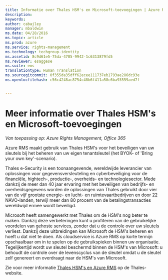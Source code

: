 ```yaml
---
title: Informatie over Thales HSM's en Microsoft-toevoegingen | Azure RMS
description: 
keywords: 
author: cabailey
manager: mbaldwin
ms.date: 04/28/2016
ms.topic: article
ms.prod: azure
ms.service: rights-management
ms.technology: techgroup-identity
ms.assetid: 8c9d61e5-75da-4785-9942-1c6313879fd5
ms.reviewer: esaggese
ms.suite: ems
translationtype: Human Translation
ms.sourcegitcommit: 0f355da35dff62ecee111737eb1793ae286dc93e
ms.openlocfilehash: c56c4248ac8754c48b6f411a58c6ba93559aed7f


---
```


# Meer informatie over Thales HSM's en Microsoft-toevoegingen

*Van toepassing op: Azure Rights Management, Office 365*

Azure RMS maakt gebruik van Thales HSM's voor het beveiligen van uw sleutels bij het beheren van uw eigen tenantsleutel (het BYOK- of 'Bring your own key'-scenario).

Thales e-Security is een toonaangevende, wereldwijde leverancier van oplossingen voor gegevensversleuteling en cyberbeveiliging voor de financiële, hightech-, productie-, overheids- en technologiesector. Mede dankzij de meer dan 40 jaar ervaring met het beveiligen van bedrijfs- en overheidsgegevens worden de oplossingen van Thales gebruikt door vier van de vijf grootste energie- en lucht- en ruimtevaartbedrijven en door 22 NAVO-landen, terwijl meer dan 80 procent van de betalingstransacties wereldwijd ermee wordt beveiligd.

Microsoft heeft samengewerkt met Thales om de HSM's nog beter te maken. Dankzij deze verbeteringen kunt u profiteren van de gebruikelijke voordelen van gehoste services, zonder dat u de controle over uw sleutels verliest. Dankzij deze uitbreidingen kan Microsoft de HSM's beheren en hoeft u dat niet te doen. Als cloudservice is Azure RMS op korte termijn opschaalbaar om in te spelen op de gebruikspieken binnen uw organisatie. Tegelijkertijd wordt uw sleutel beschermd binnen de HSM's van Microsoft: u behoudt de controle over de levenscyclus van de sleutel omdat u de sleutel zelf genereert en overdraagt naar de HSM's van Microsoft.

Zie voor meer informatie [Thales HSM's en Azure RMS](http://www.thales-esecurity.com/msrms/cloud) op de Thales-website.




<!--HONumber=Jun16_HO4-->


